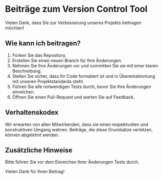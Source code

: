 # Beiträge zum Version Control Tool

Vielen Dank, dass Sie zur Verbesserung unseres Projekts beitragen möchten!

## Wie kann ich beitragen?
1. Forken Sie das Repository.
2. Erstellen Sie einen neuen Branch für Ihre Änderungen.
3. Nehmen Sie Ihre Änderungen vor und committen Sie sie mit einer klaren Beschreibung.
4. Stellen Sie sicher, dass Ihr Code formatiert ist und in Übereinstimmung mit unseren Projektstandards steht.
5. Führen Sie alle notwendigen Tests durch, bevor Sie Ihre Änderungen einreichen.
6. Öffnen Sie einen Pull-Request und warten Sie auf Feedback.

## Verhaltenskodex
Wir erwarten von allen Mitwirkenden, dass sie einen respektvollen und konstruktiven Umgang wahren. Beiträge, die diese Grundsätze verletzen, können abgelehnt werden.

## Zusätzliche Hinweise
Bitte führen Sie vor dem Einreichen Ihrer Änderungen Tests durch.

Vielen Dank für Ihren Beitrag!